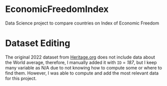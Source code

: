 # EconomicFreedomIndex
Data Science project to compare countries on Index of Economic Freedom

# Dataset Editing

The original 2022 dataset from [Heritage.org](https://www.heritage.org/index/download) does not include data about the World average, therefore, I manually added it with `ID` = _187_, but I keep many variable as N/A due to not knowing how to compute some or where to find them. However, I was able to compute and add the most relevant data for this project.